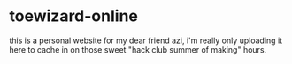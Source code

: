 # toewizard-online
this is a personal website for my dear friend azi, i'm really only uploading it here to cache in on those sweet "hack club summer of making" hours.
